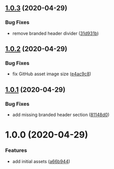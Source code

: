 ## [1.0.3](https://github.com/zengulp/assets/compare/v1.0.2...v1.0.3) (2020-04-29)


### Bug Fixes

* remove branded header divider ([31d931b](https://github.com/zengulp/assets/commit/31d931b447b943637d49bf4dde8802aa09cf6c2b))

## [1.0.2](https://github.com/zengulp/assets/compare/v1.0.1...v1.0.2) (2020-04-29)


### Bug Fixes

* fix GitHub asset image size ([e4ac9c8](https://github.com/zengulp/assets/commit/e4ac9c860121b6fbfb2738a2c6569dab252c698e))

## [1.0.1](https://github.com/zengulp/assets/compare/v1.0.0...v1.0.1) (2020-04-29)


### Bug Fixes

* add missing branded header section ([81148d0](https://github.com/zengulp/assets/commit/81148d0532fb604321c907fa1a4d9d87ffbf48b7))

# 1.0.0 (2020-04-29)


### Features

* add initial assets ([a66b944](https://github.com/zengulp/assets/commit/a66b944bc519366eac8f60c37f815960a03ac280))
